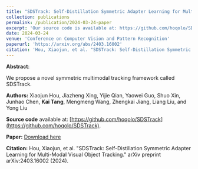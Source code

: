 ```yaml
---
title: "SDSTrack: Self-Distillation Symmetric Adapter Learning for Multi-Modal Visual Object Tracking"
collection: publications
permalink: /publication/2024-03-24-paper
excerpt: 'Our source code is available at: https://github.com/hoqolo/SDSTrack.'
date: 2024-03-24
venue: 'Conference on Computer Vision and Pattern Recognition'
paperurl: 'https://arxiv.org/abs/2403.16002'
citation: 'Hou, Xiaojun, et al. "SDSTrack: Self-Distillation Symmetric Adapter Learning for Multi-Modal Visual Object Tracking." arXiv preprint arXiv:2403.16002 (2024).'
---
```

**Abstract**: 

We propose a novel symmetric multimodal tracking framework called SDSTrack.

**Authors:** Xiaojun Hou, Jiazheng Xing, Yijie Qian, Yaowei Guo, Shuo Xin, Junhao Chen, **Kai Tang**, Mengmeng Wang, Zhengkai Jiang, Liang Liu, and Yong Liu

**Source code** available at: [https://github.com/hoqolo/SDSTrack](https://github.com/hoqolo/SDSTrack).

**Paper:** [Download here](https://arxiv.org/abs/2403.16002)

**Citation:** Hou, Xiaojun, et al. "SDSTrack: Self-Distillation Symmetric Adapter Learning for Multi-Modal Visual Object Tracking." arXiv preprint arXiv:2403.16002 (2024).